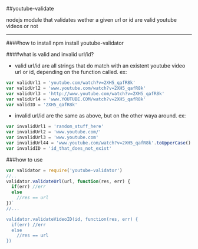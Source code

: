 ##youtube-validate

nodejs module that validates wether a given url or id are valid youtube videos or not

---

####how to install
npm install youtube-validator

####what is valid and invalid url/id?
* valid url/id are all strings that do match with an existent youtube video url or id, depending on the function called. ex: 

```javascript
var validUrl1 = 'youtube.com/watch?v=2XH5_qafR8k' 
var validUrl2 = 'www.youtube.com/watch?v=2XH5_qafR8k' 
var validUrl3 = 'http://www.youtube.com/watch?v=2XH5_qafR8k' 
var validUrl4 = 'www.YOUTUBE.COM/watch?v=2XH5_qafR8k' 
var validID = '2XH5_qafR8k' 
```

* invalid url/id are the same as above, but on the other waya around.  ex:  

```javascript
var invalidUrl1 = 'random_stuff_here' 
var invalidUrl2 = 'www.youtube.com/' 
var invalidUrl3 = 'www.youtube.com' 
var invalidUrl44 = 'www.youtube.com/watch?v=2XH5_qafR8k'.toUpperCase() //video ids are case sensitive 
var invalidID = 'id_that_does_not_exist'  
```

###how to use

```javascript
var validator = require('youtube-validator')
//..
validator.validateUrl(url, function(res, err) {
  if(err) //err
  else
    //res == url
})`
//...

validator.validateVideoID(id, function(res, err) {
  if(err) //err
  else
    //res == url
})
```
